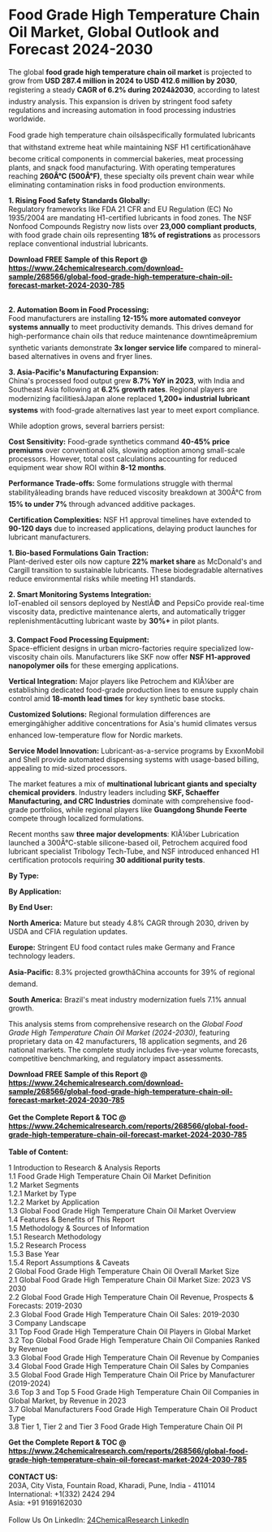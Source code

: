 <h1>Food Grade High Temperature Chain Oil Market, Global Outlook and Forecast 2024-2030</h1><p>The global <strong>food grade high temperature chain oil market</strong> is projected to grow from <strong>USD 287.4 million in 2024 to USD 412.6 million by 2030</strong>, registering a steady <strong>CAGR of 6.2% during 2024â2030</strong>, according to latest industry analysis. This expansion is driven by stringent food safety regulations and increasing automation in food processing industries worldwide.</p><p>Food grade high temperature chain oilsâspecifically formulated lubricants that withstand extreme heat while maintaining NSF H1 certificationâhave become critical components in commercial bakeries, meat processing plants, and snack food manufacturing. With operating temperatures reaching <strong>260Â°C (500Â°F)</strong>, these specialty oils prevent chain wear while eliminating contamination risks in food production environments.</p><p><strong>1. Rising Food Safety Standards Globally:</strong><br>
Regulatory frameworks like FDA 21 CFR and EU Regulation (EC) No 1935/2004 are mandating H1-certified lubricants in food zones. The NSF Nonfood Compounds Registry now lists over <strong>23,000 compliant products</strong>, with food grade chain oils representing <strong>18% of registrations</strong> as processors replace conventional industrial lubricants.</p><div><b>Download FREE Sample of this Report @ 
            <a href="https://www.24chemicalresearch.com/download-sample/268566/global-food-grade-high-temperature-chain-oil-forecast-market-2024-2030-785">
            https://www.24chemicalresearch.com/download-sample/268566/global-food-grade-high-temperature-chain-oil-forecast-market-2024-2030-785</a></b></div><br><p><strong>2. Automation Boom in Food Processing:</strong><br>
Food manufacturers are installing <strong>12-15% more automated conveyor systems annually</strong> to meet productivity demands. This drives demand for high-performance chain oils that reduce maintenance downtimeâpremium synthetic variants demonstrate <strong>3x longer service life</strong> compared to mineral-based alternatives in ovens and fryer lines.</p><p><strong>3. Asia-Pacific's Manufacturing Expansion:</strong><br>
China's processed food output grew <strong>8.7% YoY in 2023</strong>, with India and Southeast Asia following at <strong>6.2% growth rates</strong>. Regional players are modernizing facilitiesâJapan alone replaced <strong>1,200+ industrial lubricant systems</strong> with food-grade alternatives last year to meet export compliance.</p><p>While adoption grows, several barriers persist:</p><p><strong>Cost Sensitivity:</strong> Food-grade synthetics command <strong>40-45% price premiums</strong> over conventional oils, slowing adoption among small-scale processors. However, total cost calculations accounting for reduced equipment wear show ROI within <strong>8-12 months</strong>.</p><p><strong>Performance Trade-offs:</strong> Some formulations struggle with thermal stabilityâleading brands have reduced viscosity breakdown at 300Â°C from <strong>15% to under 7%</strong> through advanced additive packages.</p><p><strong>Certification Complexities:</strong> NSF H1 approval timelines have extended to <strong>90-120 days</strong> due to increased applications, delaying product launches for lubricant manufacturers.</p><p><strong>1. Bio-based Formulations Gain Traction:</strong><br>
Plant-derived ester oils now capture <strong>22% market share</strong> as McDonald's and Cargill transition to sustainable lubricants. These biodegradable alternatives reduce environmental risks while meeting H1 standards.</p><p><strong>2. Smart Monitoring Systems Integration:</strong><br>
IoT-enabled oil sensors deployed by NestlÃ© and PepsiCo provide real-time viscosity data, predictive maintenance alerts, and automatically trigger replenishmentâcutting lubricant waste by <strong>30%+</strong> in pilot plants.</p><p><strong>3. Compact Food Processing Equipment:</strong><br>
Space-efficient designs in urban micro-factories require specialized low-viscosity chain oils. Manufacturers like SKF now offer <strong>NSF H1-approved nanopolymer oils</strong> for these emerging applications.</p><p><strong>Vertical Integration:</strong> Major players like Petrochem and KlÃ¼ber are establishing dedicated food-grade production lines to ensure supply chain control amid <strong>18-month lead times</strong> for key synthetic base stocks.</p><p><strong>Customized Solutions:</strong> Regional formulation differences are emergingâhigher additive concentrations for Asia's humid climates versus enhanced low-temperature flow for Nordic markets.</p><p><strong>Service Model Innovation:</strong> Lubricant-as-a-service programs by ExxonMobil and Shell provide automated dispensing systems with usage-based billing, appealing to mid-sized processors.</p><p>The market features a mix of <strong>multinational lubricant giants and specialty chemical providers</strong>. Industry leaders including <strong>SKF, Schaeffer Manufacturing, and CRC Industries</strong> dominate with comprehensive food-grade portfolios, while regional players like <strong>Guangdong Shunde Feerte</strong> compete through localized formulations.</p><p>Recent months saw <strong>three major developments</strong>: KlÃ¼ber Lubrication launched a 300Â°C-stable silicone-based oil, Petrochem acquired food lubricant specialist Tribology Tech-Tube, and NSF introduced enhanced H1 certification protocols requiring <strong>30 additional purity tests</strong>.</p><p><strong>By Type:</strong></p><p><strong>By Application:</strong></p><p><strong>By End User:</strong></p><p><strong>North America:</strong> Mature but steady 4.8% CAGR through 2030, driven by USDA and CFIA regulation updates.</p><p><strong>Europe:</strong> Stringent EU food contact rules make Germany and France technology leaders.</p><p><strong>Asia-Pacific:</strong> 8.3% projected growthâChina accounts for 39% of regional demand.</p><p><strong>South America:</strong> Brazil's meat industry modernization fuels 7.1% annual growth.</p><p>This analysis stems from comprehensive research on the <em>Global Food Grade High Temperature Chain Oil Market (2024-2030)</em>, featuring proprietary data on 42 manufacturers, 18 application segments, and 26 national markets. The complete study includes five-year volume forecasts, competitive benchmarking, and regulatory impact assessments.</p><div><b>Download FREE Sample of this Report @ 
            <a href="https://www.24chemicalresearch.com/download-sample/268566/global-food-grade-high-temperature-chain-oil-forecast-market-2024-2030-785">
            https://www.24chemicalresearch.com/download-sample/268566/global-food-grade-high-temperature-chain-oil-forecast-market-2024-2030-785</a></b></div><br><div><b>Get the Complete Report & TOC @ 
            <a href="https://www.24chemicalresearch.com/reports/268566/global-food-grade-high-temperature-chain-oil-forecast-market-2024-2030-785">
            https://www.24chemicalresearch.com/reports/268566/global-food-grade-high-temperature-chain-oil-forecast-market-2024-2030-785</a></b></div><br>
            <b>Table of Content:</b><p>1 Introduction to Research & Analysis Reports<br />
    1.1 Food Grade High Temperature Chain Oil Market Definition<br />
    1.2 Market Segments<br />
        1.2.1 Market by Type<br />
        1.2.2 Market by Application<br />
    1.3 Global Food Grade High Temperature Chain Oil Market Overview<br />
    1.4 Features & Benefits of This Report<br />
    1.5 Methodology & Sources of Information<br />
        1.5.1 Research Methodology<br />
        1.5.2 Research Process<br />
        1.5.3 Base Year<br />
        1.5.4 Report Assumptions & Caveats<br />
2 Global Food Grade High Temperature Chain Oil Overall Market Size<br />
    2.1 Global Food Grade High Temperature Chain Oil Market Size: 2023 VS 2030<br />
    2.2 Global Food Grade High Temperature Chain Oil Revenue, Prospects & Forecasts: 2019-2030<br />
    2.3 Global Food Grade High Temperature Chain Oil Sales: 2019-2030<br />
3 Company Landscape<br />
    3.1 Top Food Grade High Temperature Chain Oil Players in Global Market<br />
    3.2 Top Global Food Grade High Temperature Chain Oil Companies Ranked by Revenue<br />
    3.3 Global Food Grade High Temperature Chain Oil Revenue by Companies<br />
    3.4 Global Food Grade High Temperature Chain Oil Sales by Companies<br />
    3.5 Global Food Grade High Temperature Chain Oil Price by Manufacturer (2019-2024)<br />
    3.6 Top 3 and Top 5 Food Grade High Temperature Chain Oil Companies in Global Market, by Revenue in 2023<br />
    3.7 Global Manufacturers Food Grade High Temperature Chain Oil Product Type<br />
    3.8 Tier 1, Tier 2 and Tier 3 Food Grade High Temperature Chain Oil Pl</p><div><b>Get the Complete Report & TOC @ 
            <a href="https://www.24chemicalresearch.com/reports/268566/global-food-grade-high-temperature-chain-oil-forecast-market-2024-2030-785">
            https://www.24chemicalresearch.com/reports/268566/global-food-grade-high-temperature-chain-oil-forecast-market-2024-2030-785</a></b></div><br><b>CONTACT US:</b><br>
            203A, City Vista, Fountain Road, Kharadi, Pune, India - 411014<br>
            International: +1(332) 2424 294<br>
            Asia: +91 9169162030 <br><br>
            Follow Us On LinkedIn: <a href="https://www.linkedin.com/company/24chemicalresearch/">24ChemicalResearch LinkedIn</a>